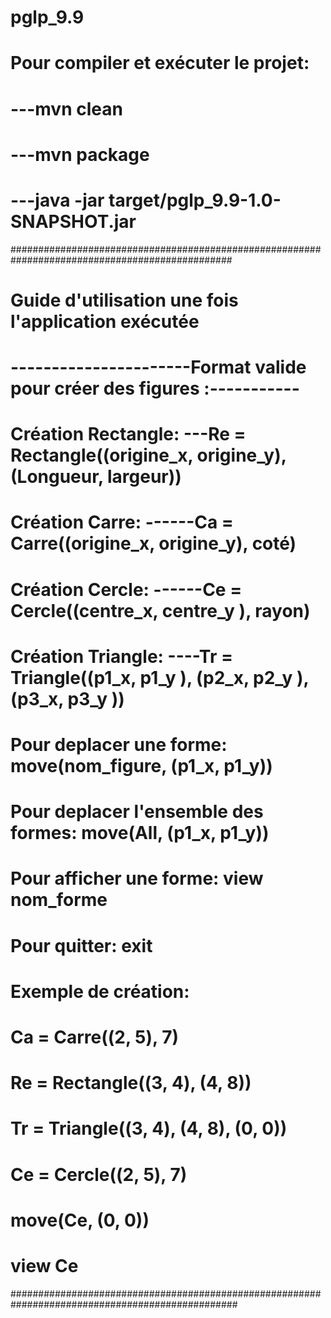 # pglp_9.9
# Pour compiler et exécuter le projet:
# ---mvn clean
# ---mvn package
# ---java -jar target/pglp_9.9-1.0-SNAPSHOT.jar
################################################################################################
# Guide d'utilisation une fois l'application exécutée                                          #
# ----------------------Format valide pour créer des figures :-----------                      #
# Création Rectangle: ---Re = Rectangle((origine_x, origine_y), (Longueur, largeur))           #
# Création Carre:  ------Ca = Carre((origine_x, origine_y), coté)                              #
# Création Cercle: ------Ce = Cercle((centre_x, centre_y ), rayon)                             #
# Création Triangle: ----Tr = Triangle((p1_x, p1_y ), (p2_x, p2_y ), (p3_x, p3_y ))            #  
# Pour deplacer une forme: move(nom_figure, (p1_x, p1_y))                                      #
# Pour deplacer l'ensemble des formes: move(All, (p1_x, p1_y))                                 #
# Pour afficher une forme: view nom_forme                                                      #
# Pour quitter: exit                                                                           #
# Exemple de création:                                                                         #
# Ca = Carre((2, 5), 7)                                                                        #
# Re = Rectangle((3, 4), (4, 8))                                                               #
# Tr = Triangle((3, 4), (4, 8), (0, 0))                                                        #
# Ce = Cercle((2, 5), 7)                                                                       #
# move(Ce, (0, 0))                                                                             #
# view Ce                                                                                      #
#################################################################################################
